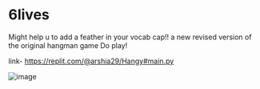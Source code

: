 # 6lives
Might help u to add a feather in your vocab cap!!
a new revised version of the original hangman game
Do play!

 link- https://replit.com/@arshia29/Hangy#main.py
 
 ![image](https://user-images.githubusercontent.com/77780797/120459497-df6ea780-c3b5-11eb-8ece-6cf99294fce7.png)

